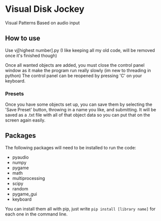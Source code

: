# Visual Disk Jockey
 Visual Patterns Based on audio input

## How to use
Use vj[highest number].py (I like keeping all my old code, will be removed once it's finished though)

Once all wanted objects are added, you must close the control panel window as it make the program run really slowly (im new to threading in python)
The control panel can be reopened by pressing 'C' on your keyboard.

### Presets
Once you have some objects set up, you can save them by selecting the 'Save Preset' button, throwing in a name you like, and submitting. It will be saved as a .txt file with all of that object data so you can put that on the screen again easily.

## Packages
The following packages will need to be installed to run the code:

- pyaudio
- numpy
- pygame
- math
- multiprocessing
- scipy
- random
- pygame_gui
- keyboard

You can install them all with pip, just write `pip install [library name]` for each one in the command line.
